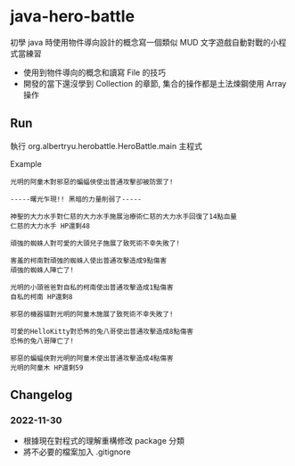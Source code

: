 # java-hero-battle
初學 java 時使用物件導向設計的概念寫一個類似 MUD 文字遊戲自動對戰的小程式當練習
- 使用到物件導向的概念和讀寫 File 的技巧
- 開發的當下還沒學到 Collection 的章節, 集合的操作都是土法煉鋼使用 Array 操作

## Run
執行 org.albertryu.herobattle.HeroBattle.main 主程式

Example
```
光明的阿童木對邪惡的蝙蝠俠使出普通攻擊卻被防禦了!

-----曙光乍現!! 黑暗的力量削弱了-----

神聖的大力水手對仁慈的大力水手施展治療術仁慈的大力水手回復了14點血量
仁慈的大力水手 HP還剩48

頑強的蜘蛛人對可愛的大頭兒子施展了致死術不幸失敗了!

害羞的柯南對頑強的蜘蛛人使出普通攻擊造成9點傷害
頑強的蜘蛛人陣亡了!

光明的小頭爸爸對自私的柯南使出普通攻擊造成1點傷害
自私的柯南 HP還剩8

邪惡的機器貓對光明的阿童木施展了致死術不幸失敗了!

可愛的HelloKitty對恐怖的兔八哥使出普通攻擊造成8點傷害
恐怖的兔八哥陣亡了!

邪惡的蝙蝠俠對光明的阿童木使出普通攻擊造成4點傷害
光明的阿童木 HP還剩59
```

## Changelog
### 2022-11-30
- 根據現在對程式的理解重構修改 package 分類
- 將不必要的檔案加入 .gitignore
